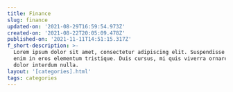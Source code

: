 ```yaml
---
title: Finance
slug: finance
updated-on: '2021-08-29T16:59:54.973Z'
created-on: '2021-08-22T20:05:09.478Z'
published-on: '2021-11-11T14:51:15.317Z'
f_short-description: >-
  Lorem ipsum dolor sit amet, consectetur adipiscing elit. Suspendisse varius
  enim in eros elementum tristique. Duis cursus, mi quis viverra ornare, eros
  dolor interdum nulla.
layout: '[categories].html'
tags: categories
---
```



